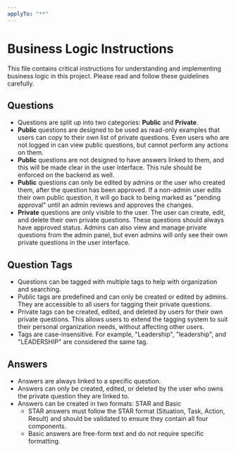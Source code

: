 ```yaml
---
applyTo: "**"
---
```


# Business Logic Instructions

This file contains critical instructions for understanding and implementing business logic in this project. Please read and follow these guidelines carefully.

## Questions

- Questions are split up into two categories: **Public** and **Private**.
- **Public** questions are designed to be used as read-only examples that users can copy to their own list of private questions. Even users who are not logged in can view public questions, but cannot perform any actions on them.
- **Public** questions are not designed to have answers linked to them, and this will be made clear in the user interface. This rule should be enforced on the backend as well.
- **Public** questions can only be edited by admins or the user who created them, after the question has been approved. If a non-admin user edits their own public question, it will go back to being marked as "pending approval" until an admin reviews and approves the changes.
- **Private** questions are only visible to the user. The user can create, edit, and delete their own private questions. These questions should always have approved status. Admins can also view and manage private questions from the admin panel, but even admins will only see their own private questions in the user interface.

## Question Tags

- Questions can be tagged with multiple tags to help with organization and searching.
- Public tags are predefined and can only be created or edited by admins. They are accessible to all users for tagging their private questions.
- Private tags can be created, edited, and deleted by users for their own private questions. This allows users to extend the tagging system to suit their personal organization needs, without affecting other users.
- Tags are case-insensitive. For example, "Leadership", "leadership", and "LEADERSHIP" are considered the same tag.

## Answers

- Answers are always linked to a specific question.
- Answers can only be created, edited, or deleted by the user who owns the private question they are linked to.
- Answers can be created in two formats: STAR and Basic
  - STAR answers must follow the STAR format (Situation, Task, Action, Result) and should be validated to ensure they contain all four components.
  - Basic answers are free-form text and do not require specific formatting.
